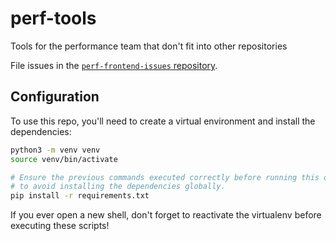 # perf-tools
Tools for the performance team that don't fit into other repositories

File issues in the [`perf-frontend-issues` repository](https://github.com/mozilla-mobile/perf-frontend-issues/issues).

## Configuration
To use this repo, you'll need to create a virtual environment and install the
dependencies:
```sh
python3 -m venv venv
source venv/bin/activate

# Ensure the previous commands executed correctly before running this one
# to avoid installing the dependencies globally.
pip install -r requirements.txt
```

If you ever open a new shell, don't forget to reactivate the virtualenv before executing these scripts!
